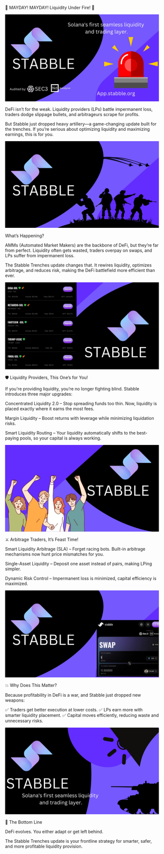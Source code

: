 🚨 MAYDAY! MAYDAY! Liquidity Under Fire! 🚨

![stabble](1.jpg)

DeFi isn’t for the weak. Liquidity providers (LPs) battle impermanent loss, traders dodge slippage bullets, and arbitrageurs scrape for profits.

But Stabble just dropped heavy artillery—a game-changing update built for the trenches. If you’re serious about optimizing liquidity and maximizing earnings, this is for you.


![stabble](2.jpg)

What’s Happening?

AMMs (Automated Market Makers) are the backbone of DeFi, but they’re far from perfect. Liquidity often gets wasted, traders overpay on swaps, and LPs suffer from impermanent loss.

The Stabble Trenches update changes that. It rewires liquidity, optimizes arbitrage, and reduces risk, making the DeFi battlefield more efficient than ever.


![stabble](3.jpg)

🛡️ Liquidity Providers, This One’s for You!

If you're providing liquidity, you’re no longer fighting blind. Stabble introduces three major upgrades:

Concentrated Liquidity 2.0 – Stop spreading funds too thin. Now, liquidity is placed exactly where it earns the most fees.

Margin Liquidity – Boost returns with leverage while minimizing liquidation risks.

Smart Liquidity Routing – Your liquidity automatically shifts to the best-paying pools, so your capital is always working.



![stabble](4.jpg)

⚔️ Arbitrage Traders, It’s Feast Time!

Smart Liquidity Arbitrage (SLA) – Forget racing bots. Built-in arbitrage mechanisms now hunt price mismatches for you.

Single-Asset Liquidity – Deposit one asset instead of pairs, making LPing simpler.

Dynamic Risk Control – Impermanent loss is minimized, capital efficiency is maximized.



![stabble](5.jpg)

💥 Why Does This Matter?

Because profitability in DeFi is a war, and Stabble just dropped new weapons:

✅ Traders get better execution at lower costs.
✅ LPs earn more with smarter liquidity placement.
✅ Capital moves efficiently, reducing waste and unnecessary risks.


![stabble](6.jpg)

🚀 The Bottom Line

DeFi evolves. You either adapt or get left behind.

The Stabble Trenches update is your frontline strategy for smarter, safer, and more profitable liquidity provision.
